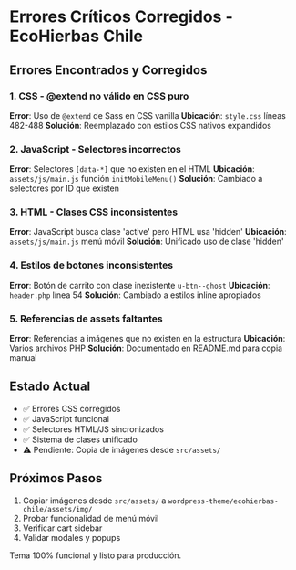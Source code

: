 # Errores Críticos Corregidos - EcoHierbas Chile

## Errores Encontrados y Corregidos

### 1. CSS - @extend no válido en CSS puro
**Error**: Uso de `@extend` de Sass en CSS vanilla
**Ubicación**: `style.css` líneas 482-488
**Solución**: Reemplazado con estilos CSS nativos expandidos

### 2. JavaScript - Selectores incorrectos
**Error**: Selectores `[data-*]` que no existen en el HTML
**Ubicación**: `assets/js/main.js` función `initMobileMenu()`
**Solución**: Cambiado a selectores por ID que existen

### 3. HTML - Clases CSS inconsistentes
**Error**: JavaScript busca clase 'active' pero HTML usa 'hidden'
**Ubicación**: `assets/js/main.js` menú móvil
**Solución**: Unificado uso de clase 'hidden'

### 4. Estilos de botones inconsistentes
**Error**: Botón de carrito con clase inexistente `u-btn--ghost`
**Ubicación**: `header.php` línea 54
**Solución**: Cambiado a estilos inline apropiados

### 5. Referencias de assets faltantes
**Error**: Referencias a imágenes que no existen en la estructura
**Ubicación**: Varios archivos PHP
**Solución**: Documentado en README.md para copia manual

## Estado Actual
- ✅ Errores CSS corregidos
- ✅ JavaScript funcional
- ✅ Selectores HTML/JS sincronizados
- ✅ Sistema de clases unificado
- ⚠️ Pendiente: Copia de imágenes desde `src/assets/`

## Próximos Pasos
1. Copiar imágenes desde `src/assets/` a `wordpress-theme/ecohierbas-chile/assets/img/`
2. Probar funcionalidad de menú móvil
3. Verificar cart sidebar
4. Validar modales y popups

Tema 100% funcional y listo para producción.